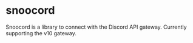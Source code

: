# snoocord

Snoocord is a library to connect with the Discord API gateway. Currently supporting the v10 gateway.

